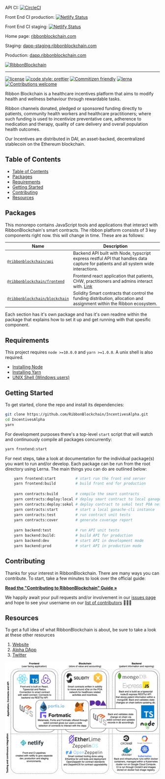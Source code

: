API CI: [![CircleCI](https://circleci.com/gh/RibbonBlockchain/IncentivesAlpha/tree/master.svg?style=svg)](https://circleci.com/gh/RibbonBlockchain/IncentivesAlpha/tree/master)

Front End CI production: [![Netlify Status](https://api.netlify.com/api/v1/badges/8e408883-24d7-44eb-a1d0-d003a94035cb/deploy-status)](https://app.netlify.com/sites/ribbon-dapp-production/deploys)

Front End CI staging: [![Netlify Status](https://api.netlify.com/api/v1/badges/3bc37cd8-bca1-48ef-b5b9-2e6252c86ae7/deploy-status)](https://app.netlify.com/sites/ribbon-dapp-staging/deploys)


Home page: [ribbonblockchain.com](https://ribbonblockchain.com)

Staging: [dapp-staging.ribbonblockchain.com](https://dapp-staging.ribbonblockchain.com)

Production: [dapp.ribbonblockchain.com](https://dapp.ribbonblockchain.com)

[![RibbonBlockchain](https://d33wubrfki0l68.cloudfront.net/acc4bad7b8baf69c0a595a8887e51c474aeb5491/998d2/img/logo.png)](https://ribbonblockchain.com)



---

[![license](https://img.shields.io/badge/license-MIT-blue.svg?style=flat-square)](/LICENSE)
[![code style: prettier](https://img.shields.io/badge/code_style-prettier-ff69b4.svg?style=flat-square)](https://github.com/prettier/prettier)
[![Commitizen friendly](https://img.shields.io/badge/commitizen-friendly-brightgreen.svg?style=flat-square)](http://commitizen.github.io/cz-cli/)
[![lerna](https://img.shields.io/badge/maintained%20with-lerna-cc00ff.svg?style=flat-square)](https://lernajs.io/)
[![Contributions welcome](https://img.shields.io/badge/contributions-welcome-orange.svg?style=flat-square)](/CONTRIBUTING.md)

Ribbon Blockchain is a healthcare incentives platform that aims to modify health and wellness behaviour through rewardable tasks.

Ribbon channels donated, pledged or sponsored funding directly to patients, community health workers and healthcare practitioners; where such funding is used to incentivize preventative care, adherence to medication and therapy, quality of care delivery and overall population health outcomes.

Our Incentives are distributed in DAI, an asset-backed, decentralized stablecoin on the Ethereum blockchain.

## Table of Contents

- [Table of Contents](#table-of-contents)
- [Packages](#packages)
- [Requirements](#requirements)
- [Getting Started](#getting-started)
- [Contributing](#contributing)
- [Resources](#resources)

## Packages

This monorepo contains JavaScript tools and applications that interact with RibbonBlockchain's smart contracts. The ribbon platform consists of 3 key components right now. this will change in time. These are as follows:


| Name                                                 | Description                                                                                                                         |
| ---------------------------------------------------- | ----------------------------------------------------------------------------------------------------------------------------------- |
| [`@ribbonblockchain/api`](/packages/back-end)             | Backend API built with Node, typscript express restful API that handles data capture for patients and all system wide interactions. |
| [`@ribbonblockchain/frontend`](/packages/front-end)   | Frontend react application that patients, CHW, practitioners and admins interact with. [Link](https://alpha.ribbonblockchain.com)   |
| [`@ribbonblockchain/blockchain`](/packages/smart-contract) | Solidity Smart contracts that control the funding distribution, allocation and assignment within the Ribbon ecosystem.              |

Each section has it's own package and has it's own readme within the package that explains how to set it up and get running with that spesific component.

## Requirements

This project requires `node >=10.0.0` and `yarn >=1.0.0`. A unix shell is also required.

- [Installing Node](https://docs.npmjs.com/getting-started/installing-node)
- [Installing Yarn](https://yarnpkg.com/lang/en/docs/install/)
- [UNIX Shell (Windows users)](https://docs.microsoft.com/en-us/windows/wsl/install-win10)

## Getting Started

To get started, clone the repo and install its dependencies:

```bash
git clone https://github.com/RibbonBlockchain/IncentivesAlpha.git
cd IncentivesAlpha
yarn
```

For development purposes there's a top-level `start` script that will watch and continuously compile all packages concurrently:

```bash
yarn frontend:start
```

For next steps, take a look at documentation for the individual package(s) you want to run and/or develop. Each package can be run from the root directory using Lerna. The main things you can do are outlined below:

```bash
    yarn frontend:start         # start run the front end server
    yarn frontend:build         # build front end for production

    yarn contracts:build        # compile the smart contracts
    yarn contracts:deploy:local # deploy smart contract to local ganage instance
    yarn contracts:deploy:sokol # deploy contract to sokol test POA network
    yarn contracts:start        # start a local ganache-cli instance
    yarn contracts:test         # run contract unit tests
    yarn contracts:cover        # generate coverage report

    yarn backend:test           # run API unit tests
    yarn backend:build:         # build API for production
    yarn backend:dev            # start API in development mode
    yarn backend:prod           # start API in production mode
```

## Contributing

Thanks for your interest in RibbonBlockchain. There are many ways you can contribute. To start, take a few minutes to look over the official guide:

**[Read the "Contributing to RibbonBlockchain" Guide &raquo;](/CONTRIBUTING.md)**

We happily await your pull requests and/or involvement in our [issues page](https://github.com/RibbonBlockchain/IncentivesAlpha/issues) and hope to see your username on our [list of contributors](https://github.com/RibbonBlockchain/IncentivesAlpha/graphs/contributors) 🎉🎉🎉

## Resources

To get a full idea of what RibbonBlockchain is about, be sure to take a look at these other resources

1. [Website](https://ribbonblockchain.com)
2. [Alpha DApp](https://alpha.ribbonblockchian.com)
   <!-- 3. [Incentives Proof of Concept](https://incentives.ribbonblockchain.com) -->
3. [Twitter](https://twitter.com/RibbonPlatform)

![Tech](./NetworkStack.png)